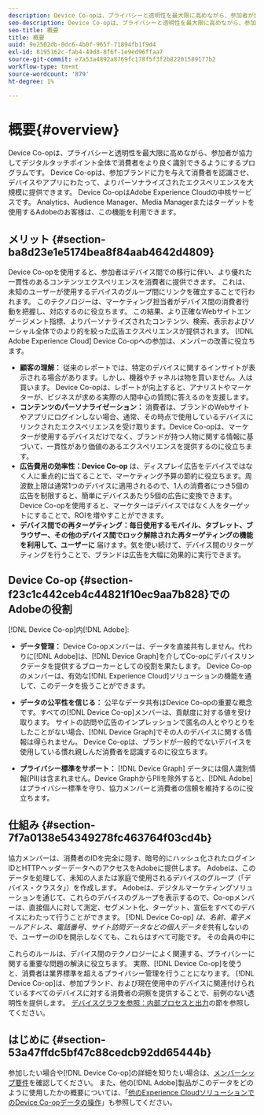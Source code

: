 ```yaml
---
description: Device Co-opは、プライバシーと透明性を最大限に高めながら、参加者が協力してデジタルタッチポイント全体で消費者をより良く識別できるようにするプログラムです。 Device Co-opは、参加ブランドに力を与えて消費者を認識させ、デバイスやアプリにわたって、よりパーソナライズされたエクスペリエンスを大規模に提供できます。 Device Co-opはAdobe Experience Cloudの中核サービスです。 Analytics、Audience Manager、Media Managerまたはターゲットを使用するAdobeのお客様は、この機能を利用できます。
seo-description: Device Co-opは、プライバシーと透明性を最大限に高めながら、参加者が協力してデジタルタッチポイント全体で消費者をより良く識別できるようにするプログラムです。 Device Co-opは、参加ブランドに力を与えて消費者を認識させ、デバイスやアプリにわたって、よりパーソナライズされたエクスペリエンスを大規模に提供できます。 Device Co-opはAdobe Experience Cloudの中核サービスです。 Analytics、Audience Manager、Media Managerまたはターゲットを使用するAdobeのお客様は、この機能を利用できます。
seo-title: 概要
title: 概要
uuid: 9e2502db-0dc6-4b0f-965f-71894fb1f9d4
exl-id: 8195162c-fab4-49d8-8f6f-1e9ed96ffaa7
source-git-commit: e7a53a4892a8769fc178f5f3f2b82201589177b2
workflow-type: tm+mt
source-wordcount: '879'
ht-degree: 1%

---
```


# 概要{#overview}

Device Co-opは、プライバシーと透明性を最大限に高めながら、参加者が協力してデジタルタッチポイント全体で消費者をより良く識別できるようにするプログラムです。 Device Co-opは、参加ブランドに力を与えて消費者を認識させ、デバイスやアプリにわたって、よりパーソナライズされたエクスペリエンスを大規模に提供できます。 Device Co-opはAdobe Experience Cloudの中核サービスです。 Analytics、Audience Manager、Media Managerまたはターゲットを使用するAdobeのお客様は、この機能を利用できます。

## メリット {#section-ba8d23e1e5174bea8f84aab4642d4809}

Device Co-opを使用すると、参加者はデバイス間での移行に伴い、より優れた一貫性のあるコンテンツエクスペリエンスを消費者に提供できます。 これは、未知のユーザーが使用するデバイスのグループ間にリンクを確立することで行われます。 このテクノロジーは、マーケティング担当者がデバイス間の消費者行動を把握し、対応するのに役立ちます。 この結果、より正確なWebサイトエンゲージメント指標、よりパーソナライズされたコンテンツ、検索、表示およびソーシャル全体でのより的を絞った広告エクスペリエンスが提供されます。 [!DNL Adobe Experience Cloud] Device Co-opへの参加は、メンバーの改善に役立ちます。

* **顧客の理解：** 従来のレポートでは、特定のデバイスに関するインサイトが表示される場合があります。しかし、機器やチャネルは物を買いません。人は買います。 Device Co-opは、レポートが向上すると、アナリストやマーケターが、ビジネスが求める実際の人間中心の質問に答えるのを支援します。
* **コンテンツのパーソナライゼーション：** 消費者は、ブランドのWebサイトやアプリにログインしない場合、通常、その時点で使用しているデバイスにリンクされたエクスペリエンスを受け取ります。Device Co-opは、マーケターが使用するデバイスだけでなく、ブランドが持つ人物に関する情報に基づいて、一貫性があり価値のあるエクスペリエンスを提供するのに役立ちます。
* **広告費用の効率性：Device Co-op** は、ディスプレイ広告をデバイスではなく人に重点的に当てることで、マーケティング予算の節約に役立ちます。周波数上限は通常1つのデバイスに適用されるので、1人の消費者につき5個の広告を制限すると、簡単にデバイスあたり5個の広告に変換できます。 Device Co-opを使用すると、マーケターはデバイスではなく人をターゲットにすることで、ROIを増やすことができます。
* **デバイス間での再ターゲティング：毎日使用するモバイル、タブレット、ブラウザー、その他のデバイス間でロック解除された再ターゲティングの機能を利用して、ユーザーに** 届けます。気を使い続けて、デバイス間のリターゲティングを行うことで、ブランドは広告を大幅に効果的に実行できます。

<!--
we may not want to share info in this with customers who have not signed. Also, removed directory from S3.
<p>Download our white-paper, <a href="https://marketing-stage.adobe.com/resources/help/en_US/mcdc/downloads/what_to_expect.pdf" format="https" scope="external"> What to Expect from the Device Co-op</a> for more information. </p>
-->

## Device Co-op {#section-f23c1c442ceb4c44821f10ec9aa7b828}でのAdobeの役割

[!DNL Device Co-op]内[!DNL Adobe]:

* **データ管理：** Device Co-opメンバーは、データを直接共有しません。代わりに[!DNL Adobe]は、[!DNL Device Graph]を介してCo-opにデバイスリンクデータを提供するブローカーとしての役割を果たします。 Device Co-opのメンバーは、有効な[!DNL Experience Cloud]ソリューションの機能を通して、このデータを扱うことができます。

* **データの公平性を信じる：** 公平なデータ共有はDevice Co-opの重要な概念です。すべての[!DNL Device Co-op]メンバーは、貢献度に対する値を受け取ります。 サイトの訪問や広告のインプレッションで匿名の人とやりとりをしたことがない場合、[!DNL Device Graph]でその人のデバイスに関する情報は得られません。 Device Co-opは、ブランドが一般的でないデバイスを使用している慣れ親しんだ消費者を認識するのに役立ちます。

* **プライバシー標準をサポート：** [!DNL Device Graph] データには個人識別情報(PII)は含まれません。Device GraphからPIIを除外すると、[!DNL Adobe]はプライバシー標準を守り、協力メンバーと消費者の信頼を維持するのに役立ちます。

## 仕組み {#section-7f7a0138e54349278fc463764f03cd4b}

協力メンバーは、消費者のIDを完全に隠す、暗号的にハッシュ化されたログインIDとHTTPヘッダーデータへのアクセスをAdobeに提供します。 Adobeは、このデータを処理して、未知の人または家庭で使用されるデバイスのグループ（「デバイス・クラスタ」）を作成します。 Adobeは、デジタルマーケティングソリューションを通じて、これらのデバイスのグループを表示するので、Co-opメンバーは、直接個人に対して測定、セグメント化、ターゲット、宣伝をすべてのデバイスにわたって行うことができます。 [!DNL Device Co-op] *は、名前、電子メールアドレス、電話番号、サイト訪問データなどの個人データを*&#x200B;共有しないので、ユーザーのIDを開示しなくても、これらはすべて可能です。 その会員の中に

これらのルールは、デバイス間のテクノロジーによく関連する、プライバシーに関する重要な問題の解決に役立ちます。 実際、[!DNL Device Co-op]を使うと、消費者は業界標準を超えるプライバシー管理を行うことになります。 [!DNL Device Co-op]は、参加ブランド、および現在使用中のデバイスに関連付けられているすべてのデバイスに対する消費者の洞察を提供することで、前例のない透明性を提供します。 [デバイスグラフを参照：内部プロセスと出力](../processes/links.md#concept-e9526af3476b478aab7c57b9ed0bab7c)の節を参照してください。

## はじめに {#section-53a47ffdc5bf47c88cedcb92dd65444b}

参加したい場合や[!DNL Device Co-op]の詳細を知りたい場合は、[メンバーシップ要件](../about/requirements.md#concept-31d3d165d22546afbedf023d32ad3a43)を確認してください。 また、他の[!DNL Adobe]製品がこのデータをどのように使用したかの概要については、「[他のExperience CloudソリューションでのDevice Co-opデータの操作](../other-solutions/other-solutions.md#concept-46278a50cfca4e1ab83a3b35077a585f)」も参照してください。
